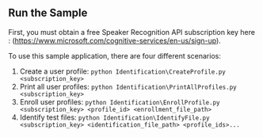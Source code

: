 ## Run the Sample
First, you must obtain a free Speaker Recognition API subscription key here : (<https://www.microsoft.com/cognitive-services/en-us/sign-up>).

To use this sample application, there are four different scenarios:
 1. Create a user profile: `python Identification\CreateProfile.py <subscription_key>`
 2. Print all user profiles: `python Identification\PrintAllProfiles.py <subscription_key>`
 3. Enroll user profiles: `python Identification\EnrollProfile.py <subscription_key> <profile_id> <enrollment_file_path>`
 4. Identify test files: `python Identification\IdentifyFile.py <subscription_key> <identification_file_path> <profile_ids>...`

